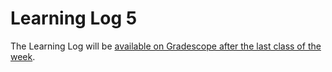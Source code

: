 # Learning Log 5

The Learning Log will be [available on Gradescope after the last class of the week](https://www.gradescope.ca/courses/7955).